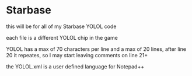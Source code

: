 # Starbase
this will be for all of my Starbase YOLOL code

each file is a different YOLOL chip in the game

YOLOL has a max of 70 characters per line and a max of 20 lines, after line 20 it repeates, so I may start leaving comments on line 21+

the YOLOL.xml is a user defined language for Notepad++
